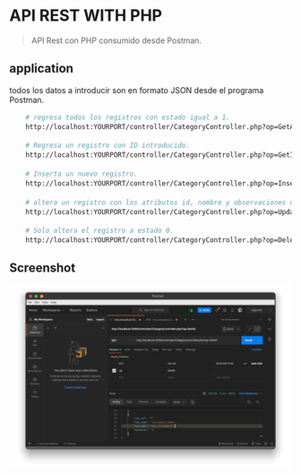 # API REST WITH PHP 

> API Rest con PHP consumido desde Postman.

## application
todos los datos a introducir son en formato JSON desde el programa Postman.
```bash
    # regresa todos los registros con estado igual a 1.
    http://localhost:YOURPORT/controller/CategoryController.php?op=GetAll

    # Regresa un registro con ID introducido.
    http://localhost:YOURPORT/controller/CategoryController.php?op=GetID

    # Inserta un nuevo registro.
    http://localhost:YOURPORT/controller/CategoryController.php?op=Insert

    # altera un registro con los atributos id, nombre y observaciones dados. 
    http://localhost:YOURPORT/controller/CategoryController.php?op=Update

    # Solo altera el registro a estado 0.
    http://localhost:YOURPORT/controller/CategoryController.php?op=Delete
```

## Screenshot
<img src="Screenshot.png" with="80%">

